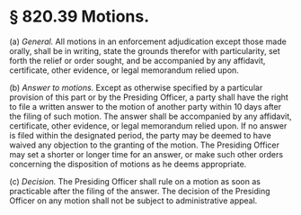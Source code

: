 # § 820.39   Motions.

(a) *General.* All motions in an enforcement adjudication except those made orally, shall be in writing, state the grounds therefor with particularity, set forth the relief or order sought, and be accompanied by any affidavit, certificate, other evidence, or legal memorandum relied upon. 


(b) *Answer to motions.* Except as otherwise specified by a particular provision of this part or by the Presiding Officer, a party shall have the right to file a written answer to the motion of another party within 10 days after the filing of such motion. The answer shall be accompanied by any affidavit, certificate, other evidence, or legal memorandum relied upon. If no answer is filed within the designated period, the party may be deemed to have waived any objection to the granting of the motion. The Presiding Officer may set a shorter or longer time for an answer, or make such other orders concerning the disposition of motions as he deems appropriate. 


(c) *Decision.* The Presiding Officer shall rule on a motion as soon as practicable after the filing of the answer. The decision of the Presiding Officer on any motion shall not be subject to administrative appeal. 




